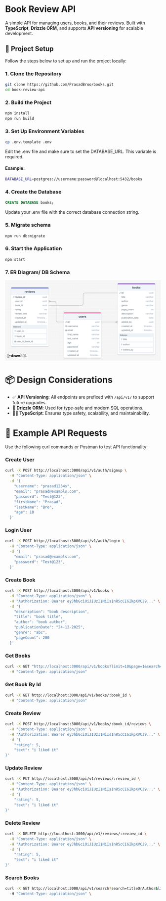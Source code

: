 # Book Review API

A simple API for managing users, books, and their reviews. Built with **TypeScript**, **Drizzle ORM**, and supports **API versioning** for scalable development.

## 🚀 Project Setup

Follow the steps below to set up and run the project locally:

### 1. Clone the Repository

```bash
git clone https://github.com/PrasadBroo/books.git
cd book-review-api
```

### 2. Build the Project

```js
npm install
npm run build
```

### 3. Set Up Environment Variables

```bash
cp .env.template .env
```

Edit the .env file and make sure to set the DATABASE_URL. This variable is required.

#### Example:

```bash
DATABASE_URL=postgres://username:password@localhost:5432/books
```

### 4. Create the Database

```sql
CREATE DATABASE books;
```

Update your .env file with the correct database connection string.

### 5. Migrate schema

```bash
npm run db:migrate
```

### 6. Start the Application

```bash
npm start
```

### 7. ER Diagram/ DB Schema
![ERD Screenshot](er_diagram.png)

# 📦 Design Considerations

- ✅ **API Versioning**: All endpoints are prefixed with `/api/v1/` to support future upgrades.
- 🧱 **Drizzle ORM**: Used for type-safe and modern SQL operations.
- 🧑‍💻 **TypeScript**: Ensures type safety, scalability, and maintainability.

# 📡 Example API Requests

Use the following curl commands or Postman to test API functionality:

### Create User

```bash
curl -X POST http://localhost:3000/api/v1/auth/signup \
  -H "Content-Type: application/json" \
  -d '{
    "username": "prasad1234s",
    "email": "prasad@exampls.com",
    "password": "Test@123",
    "firstName": "Prasad",
    "lastName": "Bro",
    "age": 18
  }'
```

### Login User

```bash
curl -X POST http://localhost:3000/api/v1/auth/login \
  -H "Content-Type: application/json" \
  -d '{
    "email": "prasad@exampls.com",
    "password": "Test@123",
  }'
```

### Create Book

```bash
curl -X POST http://localhost:3000/api/v1/books \
  -H "Content-Type: application/json" \
  -H "Authorization: Bearer eyJhbGciOiJIUzI1NiIsInR5cCI6IkpXVCJ9..." \
  -d '{
    "description": "book description",
    "title": "book title",
    "author": "book author",
    "publicationDate": "24-12-2025",
    "genre": "abc",
    "pageCount": 200
  }'
```

### Get Books

```bash
curl -X GET "http://localhost:3000/api/v1/books?limit=10&page=1&search=atomic" \
  -H "Content-Type: application/json"
```

### Get Book By Id

```bash
curl -X GET http://localhost:3000/api/v1/books/:book_id \
  -H "Content-Type: application/json"
```

### Create Review

```bash
curl -X POST http://localhost:3000/api/v1/books/:book_id/reviews \
  -H "Content-Type: application/json" \
  -H "Authorization: Bearer eyJhbGciOiJIUzI1NiIsInR5cCI6IkpXVCJ9..." \
  -d '{
    "rating": 5,
    "text": "i liked it"
}'
```

### Update Review

```bash
curl -X PUT http://localhost:3000/api/v1/reviews/:review_id \
  -H "Content-Type: application/json" \
  -H "Authorization: Bearer eyJhbGciOiJIUzI1NiIsInR5cCI6IkpXVCJ9..." \
  -d '{
    "rating": 5,
    "text": "i liked it"
}'
```

### Delete Review

```bash
curl -X DELETE http://localhost:3000/api/v1/reviews/:review_id \
  -H "Content-Type: application/json" \
  -H "Authorization: Bearer eyJhbGciOiJIUzI1NiIsInR5cCI6IkpXVCJ9..." \
  -d '{
    "rating": 5,
    "text": "i liked it"
}'
```

### Search Books

```bash
curl -X GET http://localhost:3000/api/v1/search?search=titleOrAuthor&limit=10&page=1 \
  -H "Content-Type: application/json" \

```
